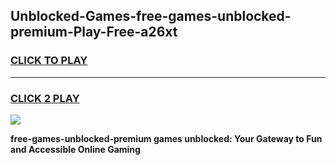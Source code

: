 
## Unblocked-Games-free-games-unblocked-premium-Play-Free-a26xt
<h3>
<a href="https://premium76.site?title=free-games-unblocked-premium&ref=20M">CLICK TO PLAY</a></h3>
<hr>

<h3>
<a href="https://premium76.site?title=free-games-unblocked-premium&ref=20M">CLICK 2 PLAY</a>
  
</h3>

<a href="https://premium76.site?title=free-games-unblocked-premium&ref=19M"><img src="https://clearcache.store/games.png"></a>


**free-games-unblocked-premium games unblocked: Your Gateway to Fun and Accessible Online Gaming**
